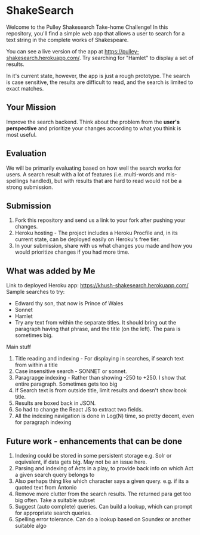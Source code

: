 # ShakeSearch

Welcome to the Pulley Shakesearch Take-home Challenge! In this repository,
you'll find a simple web app that allows a user to search for a text string in
the complete works of Shakespeare.

You can see a live version of the app at
https://pulley-shakesearch.herokuapp.com/. Try searching for "Hamlet" to display
a set of results.

In it's current state, however, the app is just a rough prototype. The search is
case sensitive, the results are difficult to read, and the search is limited to
exact matches.

## Your Mission

Improve the search backend. Think about the problem from the **user's perspective**
and prioritize your changes according to what you think is most useful. 

## Evaluation

We will be primarily evaluating based on how well the search works for users. A search result with a lot of features (i.e. multi-words and mis-spellings handled), but with results that are hard to read would not be a strong submission. 


## Submission

1. Fork this repository and send us a link to your fork after pushing your changes. 
2. Heroku hosting - The project includes a Heroku Procfile and, in its
current state, can be deployed easily on Heroku's free tier.
3. In your submission, share with us what changes you made and how you would prioritize changes if you had more time.

## What was added by Me

Link to deployed Heroku app: https://khush-shakesearch.herokuapp.com/
Sample searches to try: 
* Edward thy son, that now is Prince of Wales
* Sonnet
* Hamlet
* Try any text from within the separate titles. It should bring out the paragraph having that phrase, and the title (on the left). The para is sometimes big. 

Main stuff

1. Title reading and indexing - For displaying in searches, if search text from within a title
2. Case insensitive search - SONNET or sonnet. 
3. Paragrapge indexing - Rather than showing -250 to +250. I show that entire paragraph. Sometimes gets too big
4. If Search text is from outside title, limit results and doesn't show book title. 
5. Results are boxed back in JSON. 
6. So had to change the React JS to extract two fields.
7. All the indexing navigation is done in Log(N) time, so pretty decent, even for paragraph indexing

## Future work - enhancements that can be done

1. Indexing could be stored in some persistent storage e.g. Solr or equivalent, if data gets big. May not be an issue here. 
2. Parsing and indexing of Acts in a play, to provide back info on which Act a given search query belongs to
3. Also perhaps thing like which character says a given query. e.g. if its a quoted text from Antonio
4. Remove more clutter from the search results. The returned para get too big often. Take a suitable subset
5. Suggest (auto complete) queries. Can build a lookup, which can prompt for appropriate search queries. 
6. Spelling error tolerance. Can do a lookup based on Soundex or another suitable algo

